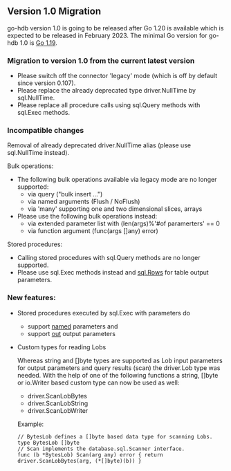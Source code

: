 ## Version 1.0 Migration

go-hdb version 1.0 is going to be released after Go 1.20 is available which is expected to be released in February 2023. The minimal Go version for go-hdb 1.0 is [Go 1.19](https://go.dev/doc/devel/release#go1.19).

### Migration to version 1.0 from the current latest version

- Please switch off the connector 'legacy' mode (which is off by default since version 0.107).
- Please replace the already deprecated type driver.NullTime by sql.NullTime.
- Please replace all procedure calls using sql.Query methods with sql.Exec methods.

### Incompatible changes

Removal of already deprecated driver.NullTime alias (please use sql.NullTime instead).

Bulk operations:
- The following bulk operations available via legacy mode are no longer supported:
  - via query ("bulk insert ...")
  - via named arguments (Flush / NoFlush)
  - via 'many' supporting one and two dimensional slices, arrays
- Please use the following bulk operations instead:
  - via extended parameter list with (len(args)%'#of paramerters' == 0
  - via function argument (func(args []any) error)

Stored procedures:
- Calling stored procedures with sql.Query methods are no longer supported.
- Please use sql.Exec methods instead and [sql.Rows](https://golang.org/pkg/database/sql/#Rows) for table output parameters.

### New features:

- Stored procedures executed by sql.Exec with parameters do
  - support [named](https://pkg.go.dev/database/sql#Named) parameters and
  - support [out](https://pkg.go.dev/database/sql#Out) output parameters
  
- Custom types for reading Lobs

  Whereas string and []byte types are supported as Lob input parameters for output parameters and query results (scan) the driver.Lob type was needed.
  With the help of one of the following functions a string, []byte or io.Writer based custom type can now be used as well:
  - driver.ScanLobBytes
  - driver.ScanLobString
  - driver.ScanLobWriter

  Example:
  ```golang
  // BytesLob defines a []byte based data type for scanning Lobs.
  type BytesLob []byte
  // Scan implements the database.sql.Scanner interface.
  func (b *BytesLob) Scan(arg any) error { return driver.ScanLobBytes(arg, (*[]byte)(b)) }    
  ```
